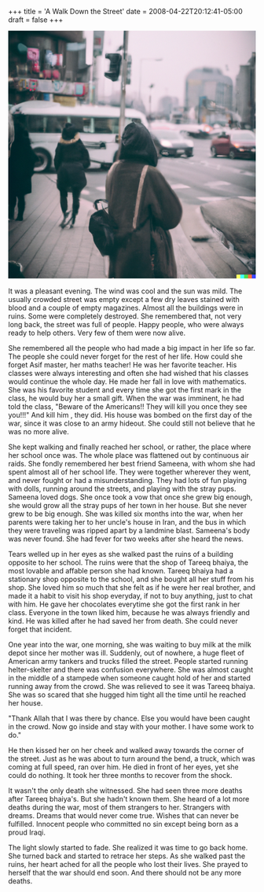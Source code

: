 +++
title = 'A Walk Down the Street'
date = 2008-04-22T20:12:41-05:00
draft = false
+++

![walk](../../content/images/walk-down-the-street.png)

It was a pleasant evening. The wind was cool and the sun was mild. The usually crowded street was empty except a few dry leaves stained with blood and a couple of empty magazines. Almost all the buildings were in ruins. Some were completely destroyed. She remembered that, not very long back, the street was full of people. Happy people, who were always ready to help others. Very few of them were now alive.

She remembered all the people who had made a big impact in her life so far. The people she could never forget for the rest of her life. How could she forget Asif master, her maths teacher! He was her favorite teacher. His classes were always interesting and often she had wished that his classes would continue the whole day. He made her fall in love with mathematics. She was his favorite student and every time she got the first mark in the class, he would buy her a small gift. When the war was imminent, he had told the class, "Beware of the Americans!! They will kill you once they see you!!!" And kill him , they did. His house was bombed on the first day of the war, since it was close to an army hideout. She could still not believe that he was no more alive.

She kept walking and finally reached her school, or rather, the place where her school once was. The whole place was flattened out by continuous air raids. She fondly remembered her best friend Sameena, with whom she had spent almost all of her school life. They were together wherever they went, and never fought or had a misunderstanding. They had lots of fun playing with dolls, running around the streets, and playing with the stray pups. Sameena loved dogs. She once took a vow that once she grew big enough, she would grow all the stray pups of her town in her house. But she never grew to be big enough. She was killed six months into the war, when her parents were taking her to her uncle's house in Iran, and the bus in which they were traveling was ripped apart by a landmine blast. Sameena's body was never found. She had fever for two weeks after she heard the news.

Tears welled up in her eyes as she walked past the ruins of a building opposite to her school. The ruins were that the shop of Tareeq bhaiya, the most lovable and affable person she had known. Tareeq bhaiya had a stationary shop opposite to the school, and she bought all her stuff from his shop. She loved him so much that she felt as if he were her real brother, and made it a habit to visit his shop everyday, if not to buy anything, just to chat with him. He gave her chocolates everytime she got the first rank in her class. Everyone in the town liked him, because he was always friendly and kind. He was killed after he had saved her from death. She could never forget that incident.

One year into the war, one morning, she was waiting to buy milk at the milk depot since her mother was ill. Suddenly, out of nowhere, a huge fleet of American army tankers and trucks filled the street. People started running helter-skelter and there was confusion everywhere. She was almost caught in the middle of a stampede when someone caught hold of her and started running away from the crowd. She was relieved to see it was Tareeq bhaiya. She was so scared that she hugged him tight all the time until he reached her house.

"Thank Allah that I was there by chance. Else you would have been caught in the crowd. Now go inside and stay with your mother. I have some work to do."

He then kissed her on her cheek and walked away towards the corner of the street. Just as he was about to turn around the bend, a truck, which was coming at full speed, ran over him. He died in front of her eyes, yet she could do nothing. It took her three months to recover from the shock.

It wasn't the only death she witnessed. She had seen three more deaths after Tareeq bhaiya's. But she hadn't known them. She heard of a lot more deaths during the war, most of them strangers to her. Strangers with dreams. Dreams that would never come true. Wishes that can never be fulfilled. Innocent people who committed no sin except being born as a proud Iraqi.

The light slowly started to fade. She realized it was time to go back home. She turned back and started to retrace her steps. As she walked past the ruins, her heart ached for all the people who lost their lives. She prayed to herself that the war should end soon. And there should not be any more deaths.